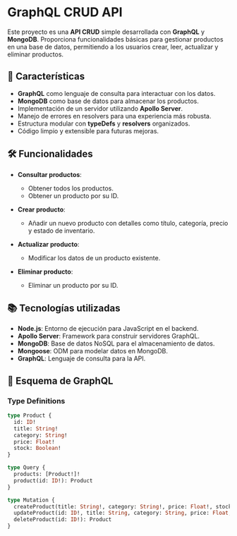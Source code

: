 # GraphQL CRUD API

Este proyecto es una **API CRUD** simple desarrollada con **GraphQL** y **MongoDB**. Proporciona funcionalidades básicas para gestionar productos en una base de datos, permitiendo a los usuarios crear, leer, actualizar y eliminar productos.

## 🚀 Características

- **GraphQL** como lenguaje de consulta para interactuar con los datos.
- **MongoDB** como base de datos para almacenar los productos.
- Implementación de un servidor utilizando **Apollo Server**.
- Manejo de errores en resolvers para una experiencia más robusta.
- Estructura modular con **typeDefs** y **resolvers** organizados.
- Código limpio y extensible para futuras mejoras.

## 🛠️ Funcionalidades

- **Consultar productos**:
  - Obtener todos los productos.
  - Obtener un producto por su ID.

- **Crear producto**:
  - Añadir un nuevo producto con detalles como título, categoría, precio y estado de inventario.

- **Actualizar producto**:
  - Modificar los datos de un producto existente.

- **Eliminar producto**:
  - Eliminar un producto por su ID.

## 📚 Tecnologías utilizadas

- **Node.js**: Entorno de ejecución para JavaScript en el backend.
- **Apollo Server**: Framework para construir servidores GraphQL.
- **MongoDB**: Base de datos NoSQL para el almacenamiento de datos.
- **Mongoose**: ODM para modelar datos en MongoDB.
- **GraphQL**: Lenguaje de consulta para la API.

## 📄 Esquema de GraphQL

### Type Definitions
```graphql
type Product {
  id: ID!
  title: String!
  category: String!
  price: Float!
  stock: Boolean!
}

type Query {
  products: [Product!]!
  product(id: ID!): Product
}

type Mutation {
  createProduct(title: String!, category: String!, price: Float!, stock: Boolean!): Product
  updateProduct(id: ID!, title: String, category: String, price: Float, stock: Boolean): Product
  deleteProduct(id: ID!): Product
}

